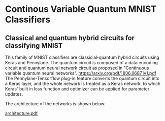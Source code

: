 # Continous Variable Quantum MNIST Classifiers
## Classical and quantum hybrid circuits for classifying MNIST

This family of MNIST classifiers are classicial-quantum hybrid circuits using Keras and Pennylane. The quantum circuit is composed of a data encoding circuit and quantum neural network circuit as proposed in "Continuous variable quantum neural networks". https://arxiv.org/pdf/1806.06871v1.pdf The Pennylane-Tensorflow plug-in feature converts the quantum circuit into a Keras layer, and the whole network is treated as a Keras network, to which Keras' built in loss function and optimizer can be applied for parameter updates.

The architecture of the networks is shown below.

[architecture.pdf](https://github.com/sophchoe/Continous-Variable-Quantum-MNIST-Classifiers/files/8004225/architecture.pdf)
